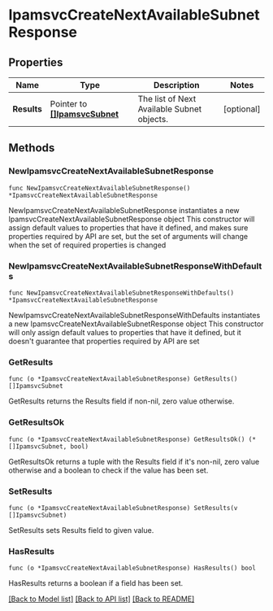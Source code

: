 # IpamsvcCreateNextAvailableSubnetResponse

## Properties

Name | Type | Description | Notes
------------ | ------------- | ------------- | -------------
**Results** | Pointer to [**[]IpamsvcSubnet**](IpamsvcSubnet.md) | The list of Next Available Subnet objects. | [optional] 

## Methods

### NewIpamsvcCreateNextAvailableSubnetResponse

`func NewIpamsvcCreateNextAvailableSubnetResponse() *IpamsvcCreateNextAvailableSubnetResponse`

NewIpamsvcCreateNextAvailableSubnetResponse instantiates a new IpamsvcCreateNextAvailableSubnetResponse object
This constructor will assign default values to properties that have it defined,
and makes sure properties required by API are set, but the set of arguments
will change when the set of required properties is changed

### NewIpamsvcCreateNextAvailableSubnetResponseWithDefaults

`func NewIpamsvcCreateNextAvailableSubnetResponseWithDefaults() *IpamsvcCreateNextAvailableSubnetResponse`

NewIpamsvcCreateNextAvailableSubnetResponseWithDefaults instantiates a new IpamsvcCreateNextAvailableSubnetResponse object
This constructor will only assign default values to properties that have it defined,
but it doesn't guarantee that properties required by API are set

### GetResults

`func (o *IpamsvcCreateNextAvailableSubnetResponse) GetResults() []IpamsvcSubnet`

GetResults returns the Results field if non-nil, zero value otherwise.

### GetResultsOk

`func (o *IpamsvcCreateNextAvailableSubnetResponse) GetResultsOk() (*[]IpamsvcSubnet, bool)`

GetResultsOk returns a tuple with the Results field if it's non-nil, zero value otherwise
and a boolean to check if the value has been set.

### SetResults

`func (o *IpamsvcCreateNextAvailableSubnetResponse) SetResults(v []IpamsvcSubnet)`

SetResults sets Results field to given value.

### HasResults

`func (o *IpamsvcCreateNextAvailableSubnetResponse) HasResults() bool`

HasResults returns a boolean if a field has been set.


[[Back to Model list]](../README.md#documentation-for-models) [[Back to API list]](../README.md#documentation-for-api-endpoints) [[Back to README]](../README.md)


